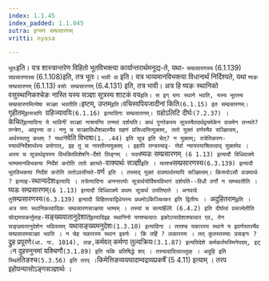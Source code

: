 ```yaml
---
index: 1.1.45
index_padded: 1.1.045
sutra: इग्यणः सम्प्रसारणम्
vritti: nyasa

---
```

`भूतः`इति। यत्र शास्त्रान्तरेण विहितो भूतविभक्त्या कार्यान्तरार्थमनूद्य-ते, यथा- `सम्प्रसारणस्य` (6.1.139) `सप्रसारणाच्च` (6.1.108)इति, तत्र
भूतः। `भावी वा` इति। यत्र भाव्यमानविभक्त्या विधानार्थं निर्दिश्यते, यथा `ष्यङः
सम्प्रसारणम्` (6.1.13) `वसोः सम्प्रसारणम्` (6.4.131) इति, तत्र भावी। अत्र हि
ष्यङः स्थानिको वसुस्थानिकश्चेङः नास्ति यस्य सञ्ज्ञा सूत्रस्य शाटकं वय` इति। स इग् यणः स्थाने भवति, यस्य भूतस्य सम्प्रसारणमित्येषा सञ्ज्ञा भवतीति। `इष्टम्, उप्तम्` इति। `वचिस्वपियजादीनां किति` (6.1.15) इत सम्प्रसारणम्। `गृहीतम्`इत्यत्रापि
`ग्रहिज्यावयि`(6.1.16) इत्यादिना सम्प्रसारणम्। `ग्रहोऽलिटि दीर्घः` (7.2.37) ।
`केचित्` इत्यादिना ये भाविनीं सञ्ज्ञां नाश्रयन्ति तन्मतं दर्शयति। कथं पुनरेकस्य
सूत्रस्यैतदर्थद्वयमेकेन वाक्येन लभ्यते? तन्त्रेण, आवृत्त्या वा। ननु च सञ्ज्ञाविधौशब्दस्यैव ग्रहणं प्रसिध्दमित्युक्तम्, ततो युक्तं वर्णस्यैव सञ्ज्ञित्वम्, अर्थस्यततु कथम् ? यथा `नवेति विभाषा` (1. .44) इति सूत्र इति चेत्? न युक्तम्; तत्रेतिकरण-
स्यार्थनिर्देशार्थस्य प्रयोगात्, इह तु स नास्तीत्ययुक्तम् । इहापि तन्त्रस्यावृ-
त्तेर्वा न्यायस्याश्रितत्वाद् युक्तमेव । अस्य च सूत्रार्थद्वयस्य विभक्तिविशेषनि-र्देशो लिङ्गम् । यदयं `ष्यडः सम्प्रसारणम्` (6 1.13) इत्यादौ विधिवाक्ये
भाष्यमानविभक्त्या निर्देशं करोति ततो ज्ञायते-`वाक्यार्थः सञ्ज्ञी` इति । यतश्च
`सम्प्रसारणस्य` (6.3.139) इत्यादौ भूतविभक्त्या निर्देशं करोति ततोऽवसीयते-
`वर्ण` इति । तस्माद् युक्तं वाक्यार्थस्यापि सञ्ज्ञित्वम्। किरूपोऽसौ वाक्यार्थः ? इत्याह-`स्थान्यदेशः` इत्यादि । तत्रेत्यादिना अनन्तरयोः सूत्रार्थयोर्विषयविभागं
दर्शयति--विधौ वर्णो न सम्भवतीति । `ष्यडः सम्प्रसारणम्` (6 1.13) इत्यादौ
विधिवाक्ये प्रथमः सूत्रार्थ उपतिष्ठते । अनवादे तु `सम्प्रसारणस्य`(6.3.139)
इत्यादौ विहितत्वाद्विधेयस्य प्रथमोऽकिञ्चित्कर इति द्वितीयः । `अदुहितराम्` इति ।
अत्र यणः स्थानिकत्वादिकः सम्प्रसारणसञ्ज्ञया भाष्यम् । तस्यां च सत्यां `हलः`
(6.4.2) इति दीर्घत्वं प्रसज्येतीति चोद्यमपाकर्त्तुमाह-`सङ्ख्ययातानुदेशात्`इत्यादिइह स्थानिनो यणश्चत्वारः इकोऽप्यादेशाश्चत्वार एव, तेन सङ्ख्यातानुदेशेन भवितव्यम्
`यथासङ्ख्यमनुदेशः` (1.3.10) इत्यादिना । ततश्च यकारस्य स्थाने य इवर्णस्तस्यैव
सम्प्रसारमसञ्ज्ञा भवति । न चेह यकारस्य स्थान इवर्णः । किं तर्हि ? लकारस्य ।
तत् कुतस्तस्याः प्रसङ्गः ? `द्रुह प्रपूरणे` (धा. पा. 1014), लङ, `कर्मवत् कर्मणा
तुल्यक्रियः` (3.1.87) इत्यतिदेशे कर्मकर्तयस्मिनेपदम्, इट् । `न दुहस्नुनमां यक्चिणौ` (3.1.89) इति यकि प्रतिषिद्धे शप् । तस्यादादित्वाल्लुक् । अदुहि इति स्थिते
`तिङश्च` (5.3.56) इति तरप् । `किमेत्तिङव्ययघादाम्वद्रव्यप्रकर्षे`(5 4.11)
इत्याम् । तरप इहोपन्यासोऽङ्गसञ्ज्ञार्थः ।